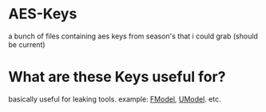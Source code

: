 # AES-Keys
a bunch of files containing aes keys from season's that i could grab (should be current)
# What are these Keys useful for?
basically useful for leaking tools. example: [FModel](https://github.com/iAmAsval/FModel), [UModel](https://www.gildor.org/en/projects/umodel). etc.
